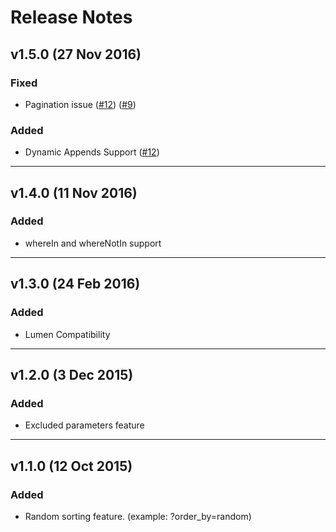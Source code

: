 # Release Notes

## v1.5.0 (27 Nov 2016)

### Fixed
- Pagination issue 
([#12](https://github.com/selahattinunlu/laravel-api-query-builder/issues/12))
([#9](https://github.com/selahattinunlu/laravel-api-query-builder/issues/9))

### Added
- Dynamic Appends Support
([#12](https://github.com/selahattinunlu/laravel-api-query-builder/issues/12))

---

## v1.4.0 (11 Nov 2016)

### Added
- whereIn and whereNotIn support

---

## v1.3.0 (24 Feb 2016)

### Added
- Lumen Compatibility

---

## v1.2.0 (3 Dec 2015)

### Added
- Excluded parameters feature

---

## v1.1.0 (12 Oct 2015)

### Added
- Random sorting feature. (example: ?order_by=random)
